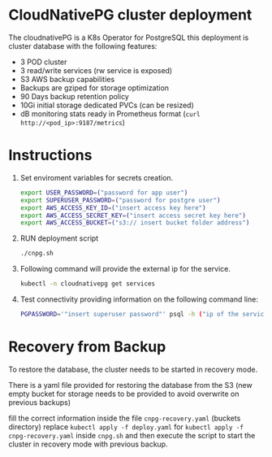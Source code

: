 # CloudNativePG cluster deployment

The cloudnativePG is a K8s Operator for PostgreSQL
this deployment is cluster database with the following features:

- 3 POD cluster
- 3 read/write services (rw service is exposed)
- S3 AWS backup capabilities
- Backups are gziped for storage optimization
- 90 Days backup retention policy
- 10Gi initial storage dedicated PVCs (can be resized)
- dB monitoring stats ready in Prometheus format (```curl http://<pod_ip>:9187/metrics```)

# Instructions

1. Set enviroment variables for secrets creation.
   ```bash
   export USER_PASSWORD=("password for app user")
   export SUPERUSER_PASSWORD=("password for postgre user")
   export AWS_ACCESS_KEY_ID=("insert access key here")
   export AWS_ACCESS_SECRET_KEY=("insert access secret key here")
   export AWS_ACCESS_BUCKET=("s3:// insert bucket folder address")
   ```
2. RUN deployment script
   ```bash
   ./cnpg.sh
   ```
3. Following command will provide the external ip for the service.
   ```bash
   kubectl -n cloudnativepg get services
   ```
4. Test connectivity providing information on the following command line:
   ```bash
   PGPASSWORD='"insert superuser password"' psql -h ("ip of the service") -U postgres 
   ```

# Recovery from Backup

To restore the database, the cluster needs to be started in recovery mode.

There is a yaml file provided for restoring the database from the S3
(new empty bucket for storage needs to be provided to avoid overwrite on previous backups)

fill the correct information inside the file ```cnpg-recovery.yaml``` (buckets directory)
replace ```kubectl apply -f deploy.yaml``` for ```kubectl apply -f cnpg-recovery.yaml```
inside ```cnpg.sh``` and then execute the script to start the cluster in recovery mode with previous backup.
